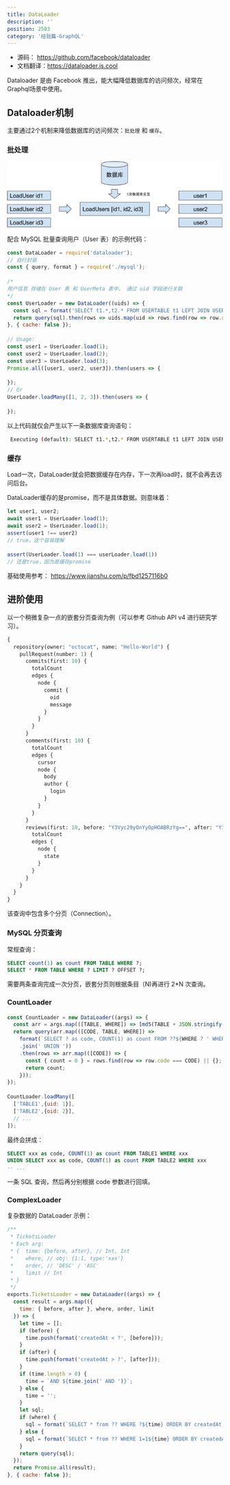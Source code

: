 ```yaml
---
title: DataLoader
description: ''
position: 2503
category: '经验篇-GraphQL'
---
```


- 源码： <https://github.com/facebook/dataloader>
- 文档翻译：<https://dataloader.js.cool>

Dataloader 是由 Facebook 推出，能大幅降低数据库的访问频次，经常在Graphql场景中使用。

## Dataloader机制

主要通过2个机制来降低数据库的访问频次：`批处理` 和 `缓存`。

### 批处理

![dataloader](/experience/graphql/dataloader.png)

配合 MySQL 批量查询用户（User 表）的示例代码：

```js
const DataLoader = require('dataloader');
// 自行封装
const { query, format } = require('./mysql');

/*
用户信息 存储在 User 表 和 UserMeta 表中， 通过 uid 字段进行关联
*/
const UserLoader = new DataLoader((uids) => {
  const sql = format('SELECT t1.*,t2.* FROM USERTABLE t1 LEFT JOIN USERMETATABLE t2 ON t1.uid = t2.uid WHERE t1.uid in (?)', [uids]);
  return query(sql).then(rows => uids.map(uid => rows.find(row => row.uid === uid) || new Error(`Row not found: ${uid}`)));
}, { cache: false });

// Usage:
const user1 = UserLoader.load(1);
const user2 = UserLoader.load(2);
const user3 = UserLoader.load(3);
Promise.all([user1, user2, user3]).then(users => {

});
// Or
UserLoader.loadMany([1, 2, 3]).then(users => {

});
```
以上代码就仅会产生以下一条数据库查询语句：

```bash
 Executing (default): SELECT t1.*,t2.* FROM USERTABLE t1 LEFT JOIN USERMETATABLE t2 ON t1.uid = t2.uid WHERE t1.uid in (1, 2, 3);
```

### 缓存

Load一次，DataLoader就会把数据缓存在内存，下一次再load时，就不会再去访问后台。

DataLoader缓存的是promise，而不是具体数据。则意味着：

```js
let user1, user2;
await user1 = UserLoader.load(1);
await user2 = UserLoader.load(1);
assert(user1 !== user2)
// true，这个容易理解

assert(UserLoader.load(1) === userLoader.load(1))
// 还是true，因为是缓存promise
```

基础使用参考： <https://www.jianshu.com/p/fbd1257116b0>

## 进阶使用

以一个稍微复杂一点的嵌套分页查询为例（可以参考 Github API v4 进行研究学习）。

```graphql
{
  repository(owner: "octocat", name: "Hello-World") {
    pullRequest(number: 1) {
      commits(first: 10) {
        totalCount
        edges {
          node {
            commit {
              oid
              message
            }
          }
        }
      }
      comments(first: 10) {
        totalCount
        edges {
          cursor
          node {
            body
            author {
              login
            }
          }
        }
      }
      reviews(first: 10, before: "Y3Vyc29yOnYyOpHOABRzYg==", after: "Y3Vyc29yOnYyOpHOANFzxQ==") {
        totalCount
        edges {
          node {
            state
          }
        }
      }
    }
  }
}
```

该查询中包含多个分页（Connection）。

### MySQL 分页查询

常规查询：

```sql
SELECT count(1) as count FROM TABLE WHERE ?;
SELECT * FROM TABLE WHERE ? LIMIT ? OFFSET ?;
```

需要两条查询完成一次分页，嵌套分页则根据条目（N)再进行 2*N 次查询。

### CountLoader

```js
const CountLoader = new DataLoader((args) => {
  const arr = args.map(([TABLE, WHERE]) => [md5(TABLE + JSON.stringify(WHERE)), TABLE, parseArgs(WHERE)]);
  return query(arr.map(([CODE, TABLE, WHERE]) =>
    format(`SELECT ? as code, COUNT(1) as count FROM ??${WHERE ? ' WHERE ? ' : ''}`, [CODE, TABLE, WHERE]))
    .join(' UNION '))
    .then(rows => arr.map(([CODE]) => {
      const { count = 0 } = rows.find(row => row.code === CODE) || {};
      return count;
    }));
});

CountLoader.loadMany([
  ['TABLE1',{uid: 1}],
  ['TABLE2',{oid: 2}],
  // ...
]);
```

最终会拼成：

```sql
SELECT xxx as code, COUNT(1) as count FROM TABLE1 WHERE xxx
UNION SELECT xxx as code, COUNT(1) as count FROM TABLE2 WHERE xxx
-- ...
```

一条 SQL 查询，然后再分别根据 code 参数进行回填。

### ComplexLoader

复杂数据的 DataLoader 示例：

```js
/**
 * TicketsLoader
 * Each arg:
 * {  time: {before, after}, // Int, Int
 *    where, // obj: {1:1, type:'xxx'}
 *    order, // 'DESC' / 'ASC'
 *    limit // Int
 * }
 */
exports.TicketsLoader = new DataLoader((args) => {
  const result = args.map(({
    time: { before, after }, where, order, limit
  }) => {
    let time = [];
    if (before) {
      time.push(format('createdAt < ?', [before]));
    }
    if (after) {
      time.push(format('createdAt > ?', [after]));
    }
    if (time.length > 0) {
      time = `AND ${time.join(' AND ')}`;
    } else {
      time = '';
    }
    let sql;
    if (where) {
      sql = format(`SELECT * from ?? WHERE ?${time} ORDER BY createdAt ${order} LIMIT ?`, [TICKETTABLE, where, limit]);
    } else {
      sql = format(`SELECT * from ?? WHERE 1=1${time} ORDER BY createdAt ${order} LIMIT ?`, [TICKETTABLE, limit]);
    }
    return query(sql);
  });
  return Promise.all(result);
}, { cache: false });
```

